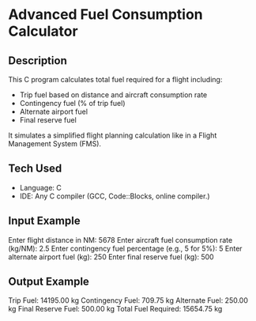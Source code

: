 # Advanced Fuel Consumption Calculator

## Description
This C program calculates total fuel required for a flight including:
- Trip fuel based on distance and aircraft consumption rate
- Contingency fuel (% of trip fuel)
- Alternate airport fuel
- Final reserve fuel  

It simulates a simplified flight planning calculation like in a Flight Management System (FMS).

## Tech Used
- Language: C
- IDE: Any C compiler (GCC, Code::Blocks, online compiler.)

## Input Example
Enter flight distance in NM: 5678
Enter aircraft fuel consumption rate (kg/NM): 2.5
Enter contingency fuel percentage (e.g., 5 for 5%): 5
Enter alternate airport fuel (kg): 250
Enter final reserve fuel (kg): 500

## Output Example
Trip Fuel: 14195.00 kg
Contingency Fuel: 709.75 kg
Alternate Fuel: 250.00 kg
Final Reserve Fuel: 500.00 kg
Total Fuel Required: 15654.75 kg
